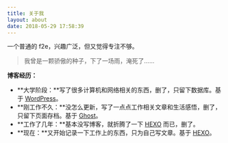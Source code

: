 ```yaml
---
title: 关于我
layout: about
date: 2018-05-29 17:58:39
---
```

一个普通的 f2e，兴趣广泛，但又觉得专注不够。

> 我曾是一颗骄傲的种子，下了一场雨，淹死了……

**博客经历：**

- **大学阶段：**写了很多计算机和网络相关的东西，删了，只留下数据库。基于 [WordPress](https://wordpress.org/)。
- **刚工作不久：**没怎么更新，写了一点点工作相关文章和生活感悟，删了，只留下页面存档。基于 [Ghost](https://ghost.org/)。
- **工作了几年：**基本没写博客，就折腾了一下 [HEXO](https://hexo.io/) 而已，删了。
- **现在：**又开始记录一下工作上的东西，只为自己写文章。基于 [HEXO](https://hexo.io/)。